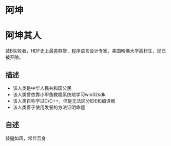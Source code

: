 阿坤
======================

阿坤其人
======================
装B失败者，HDF史上最差群管，程序语言设计专家，美国哈佛大学高材生，现已被开除。

描述
----------------------
* 该人类是中华人民共和国公民
* 该人类曾依靠小甲鱼教程系统地学习win32sdk
* 该人类自称学过C/C++，但是无法区分IDE和编译器
* 该人类善于使用发誓的方法证明命题

自述
-----------
装逼如风，常伴吾身